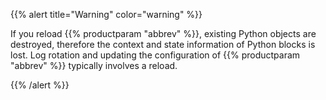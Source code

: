 ---
---
<!-- DISCLAIMER: This file is based on the syslog-ng Open Source Edition documentation https://github.com/balabit/syslog-ng-ose-guides/commit/2f4a52ee61d1ea9ad27cb4f3168b95408fddfdf2 and is used under the terms of The syslog-ng Open Source Edition Documentation License. The file has been modified by Axoflow. -->
{{% alert title="Warning" color="warning" %}}

If you reload {{% productparam "abbrev" %}}, existing Python objects are destroyed, therefore the context and state information of Python blocks is lost. Log rotation and updating the configuration of {{% productparam "abbrev" %}} typically involves a reload.

{{% /alert %}}
